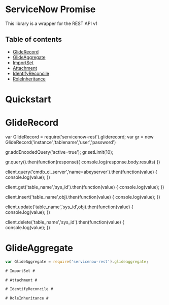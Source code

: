ServiceNow Promise
===============
This library is a wrapper for the REST API v1

## Table of contents
- [GlideRecord](#gliderecord)
- [GlideAggregate](#glideaggregate)
- [ImportSet](#importset)
- [Attachment](#attachment)
- [IdentifyReconcile](#identifyreconcile)
- [RoleInheritance](#roleinheritance)




# Quickstart #

# GlideRecord #


var GlideRecord = require('servicenow-rest').gliderecord;
var gr = new GlideRecord('instance','tablename','user','password')

gr.addEncodedQuery('active=true');
gr.setLimit(10);


gr.query().then(function(response){
	console.log(response.body.results)
})






client.query('cmdb_ci_server','name=abeyserver').then(function(value) {
	console.log(value);
})

client.get('table_name','sys_id').then(function(value) {
	console.log(value);
})

client.insert('table_name',obj).then(function(value) {
	console.log(value);
})

client.update('table_name','sys_id',obj).then(function(value) {
	console.log(value);
})

client.delete('table_name','sys_id').then(function(value) {
	console.log(value);
})

# GlideAggregate #
```javascript
var GlideAggregate = require('servicenow-rest').glideaggregate;

# ImportSet #

# Attachment #

# IdentifyReconcile #

# RoleInheritance #